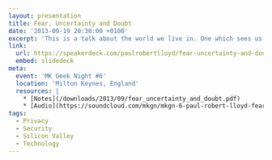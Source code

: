 ```yaml
---
layout: presentation
title: Fear, Uncertainty and Doubt
date: '2013-09-19 20:30:00 +0100'
excerpt: 'This is a talk about the world we live in. One which sees us becoming increasingly reliant upon a small number of web services and the companies that operate them, most of which emanate from a small centre of innovation: Silicon Valley.'
link:
  url: https://speakerdeck.com/paulrobertlloyd/fear-uncertainty-and-doubt
  embed: slidedeck
meta:
  event: 'MK Geek Night #6'
  location: 'Milton Keynes, England'
  resources: |
    * [Notes](/downloads/2013/09/fear_uncertainty_and_doubt.pdf)
    * [Audio](https://soundcloud.com/mkgn/mkgn-6-paul-robert-lloyd-fear)
tags:
  - Privacy
  - Security
  - Silicon Valley
  - Technology
---
```

